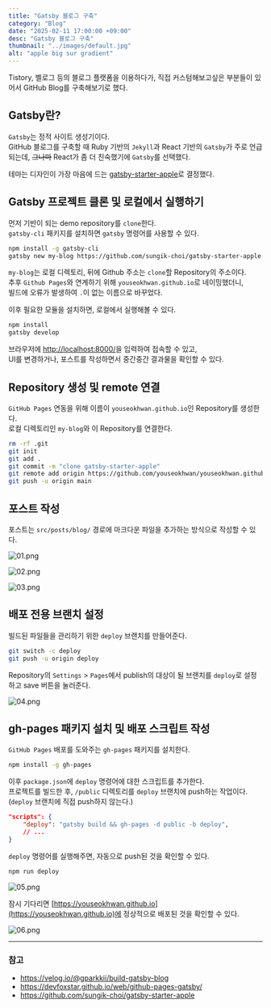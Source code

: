 ```yaml
---
title: "Gatsby 블로그 구축"
category: "Blog"
date: "2025-02-11 17:00:00 +09:00"
desc: "Gatsby 블로그 구축"
thumbnail: "../images/default.jpg"
alt: "apple big sur gradient"
---
```


Tistory, 벨로그 등의 블로그 플랫폼을 이용하다가, 직접 커스텀해보고싶은 부분들이 있어서 GitHub Blog를 구축해보기로 했다.

## Gatsby란?

`Gatsby`는 정적 사이트 생성기이다.<br>
GitHub 블로그를 구축할 때 Ruby 기반의 `Jekyll`과 React 기반의 `Gatsby`가 주로 언급되는데,
~~그나마~~ React가 좀 더 친숙했기에 `Gatsby`를 선택했다.

테마는 디자인이 가장 마음에 드는 [gatsby-starter-apple](https://github.com/sungik-choi/gatsby-starter-apple)로 결정했다.

## Gatsby 프로젝트 클론 및 로컬에서 실행하기

먼저 기반이 되는 demo repository를 `clone`한다.<br>
`gatsby-cli` 패키지를 설치하면 `gatsby` 명령어를 사용할 수 있다.

```bash
npm install -g gatsby-cli
gatsby new my-blog https://github.com/sungik-choi/gatsby-starter-apple
```

`my-blog`는 로컬 디렉토리, 뒤에 Github 주소는 `clone`할 Repository의 주소이다.<br>
추후 `Github Pages`와 연계하기 위해 `youseokhwan.github.io`로 네이밍했더니,<br>
빌드에 오류가 발생하여 `.`이 없는 이름으로 바꾸었다.

이후 필요한 모듈을 설치하면, 로컬에서 실행해볼 수 있다.

```bash
npm install
gatsby develop
```

브라우저에 [http://localhost:8000/](http://localhost:8000/)을 입력하여 접속할 수 있고,<br>
UI를 변경하거나, 포스트를 작성하면서 중간중간 결과물을 확인할 수 있다.

## Repository 생성 및 remote 연결

`GitHub Pages` 연동을 위해 이름이 `youseokhwan.github.io`인 Repository를 생성한다.<br>
로컬 디렉토리인 `my-blog`와 이 Repository를 연결한다.

```bash
rm -rf .git
git init
git add .
git commit -m "clone gatsby-starter-apple"
git remote add origin https://github.com/youseokhwan/youseokhwan.github.io
git push -u origin main
```

## 포스트 작성

포스트는 `src/posts/blog/` 경로에 마크다운 파일을 추가하는 방식으로 작성할 수 있다.

![01.png](01.png)

![02.png](02.png)

![03.png](03.png)

## 배포 전용 브랜치 설정

빌드된 파일들을 관리하기 위한 `deploy` 브랜치를 만들어준다.

```bash
git switch -c deploy
git push -u origin deploy
```

Repository의 `Settings` > `Pages`에서 publish의 대상이 될 브랜치를 `deploy`로 설정하고 save 버튼을 눌러준다.

![04.png](04.png)

## gh-pages 패키지 설치 및 배포 스크립트 작성

`GitHub Pages` 배포를 도와주는 `gh-pages` 패키지를 설치한다.

```bash
npm install -g gh-pages
```

이후 `package.json`에 `deploy` 명령어에 대한 스크립트를 추가한다.<br>
프로젝트를 빌드한 후, `/public` 디렉토리를 `deploy` 브랜치에 push하는 작업이다.<br>
(`deploy` 브랜치에 직접 push하지 않는다.)

```json
"scripts": {
    "deploy": "gatsby build && gh-pages -d public -b deploy",
    // ...
}
```

`deploy` 명령어를 실행해주면, 자동으로 push된 것을 확인할 수 있다.

```bash
npm run deploy
```

![05.png](05.png)

잠시 기다리면 [https://youseokhwan.github.io](https://youseokhwan.github.io)에 정상적으로 배포된 것을 확인할 수 있다.

![06.png](06.png)

---

### 참고

* https://velog.io/@gparkkii/build-gatsby-blog
* https://devfoxstar.github.io/web/github-pages-gatsby/
* https://github.com/sungik-choi/gatsby-starter-apple
